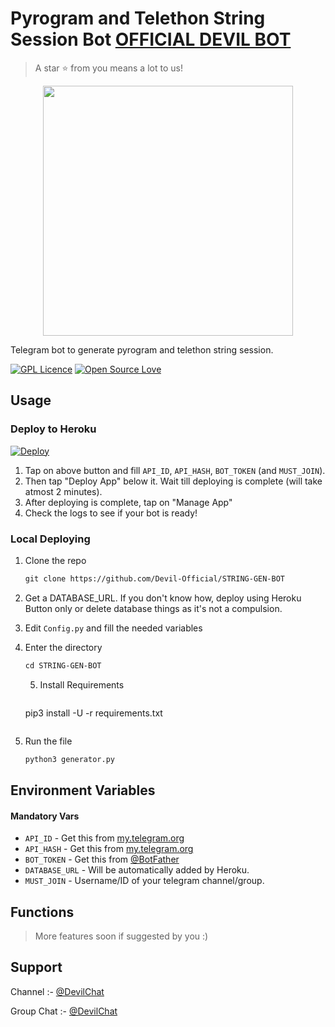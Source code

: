 # Pyrogram and Telethon String Session Bot [OFFICIAL DEVIL BOT](http://t.me/STRING_GEN_DEVIL_BOT)

> A star ⭐ from you means a lot to us!

<p align="center"><a href="https://github.com/Devil-Official/STRING-GEN-BOT"><img src="https://telegra.ph/file/ab26c3ec1590e82c41e00.png" width="400"></a></p>

Telegram bot to generate pyrogram and telethon string session.

[![GPL Licence](https://badges.frapsoft.com/os/gpl/gpl.svg?v=103)](https://opensource.org/licenses/GPL-3.0/)
[![Open Source Love](https://badges.frapsoft.com/os/v2/open-source.svg?v=103)](https://github.com/ellerbrock/open-source-badges/)

## Usage

### Deploy to Heroku

[![Deploy](https://www.herokucdn.com/deploy/button.svg)](https://heroku.com/deploy?template=https://github.com/Devil-Official/STRING-GEN-BOT)

1. Tap on above button and fill `API_ID`, `API_HASH`, `BOT_TOKEN` (and `MUST_JOIN`).
2. Then tap "Deploy App" below it. Wait till deploying is complete (will take atmost 2 minutes).
3. After deploying is complete, tap on "Manage App"
4. Check the logs to see if your bot is ready!

### Local Deploying

1. Clone the repo
   ```markdown
   git clone https://github.com/Devil-Official/STRING-GEN-BOT
   ```
2. Get a DATABASE_URL. If you don't know how, deploy using Heroku Button only or delete database things as it's not a compulsion.
   
3. Edit `Config.py` and fill the needed variables

4. Enter the directory
   ```markdown
   cd STRING-GEN-BOT
   ```
   5. Install Requirements
      ```markdown
   pip3 install -U -r requirements.txt
   ```
   
6. Run the file
   ```markdown
   python3 generator.py
   ```

## Environment Variables

#### Mandatory Vars

- `API_ID` - Get this from [my.telegram.org](https://my.telegram.org/auth)
- `API_HASH` - Get this from [my.telegram.org](https://my.telegram.org/auth)
- `BOT_TOKEN` - Get this from [@BotFather](https://t.me/BotFather)
- `DATABASE_URL` - Will be automatically added by Heroku.
- `MUST_JOIN` - Username/ID of your telegram channel/group.

## Functions

> More features soon if suggested by you :)

## Support

Channel :- [@DevilChat](https://t.me/SLSVF)

Group Chat :- [@DevilChat](https://t.me/httu2I8W94e9Lo3MmJl)
